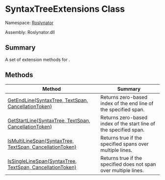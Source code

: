 # SyntaxTreeExtensions Class

Namespace: [Roslynator](../README.md)

Assembly: Roslynator\.dll

## Summary

A set of extension methods for \.

## Methods

| Method| Summary|
| --- | --- |
| [GetEndLine(SyntaxTree, TextSpan, CancellationToken)](GetEndLine/README.md) | Returns zero\-based index of the end line of the specified span\. |
| [GetStartLine(SyntaxTree, TextSpan, CancellationToken)](GetStartLine/README.md) | Returns zero\-based index of the start line of the specified span\. |
| [IsMultiLineSpan(SyntaxTree, TextSpan, CancellationToken)](IsMultiLineSpan/README.md) | Returns true if the specified  spans over multiple lines\. |
| [IsSingleLineSpan(SyntaxTree, TextSpan, CancellationToken)](IsSingleLineSpan/README.md) | Returns true if the specified  does not span over multiple lines\. |

